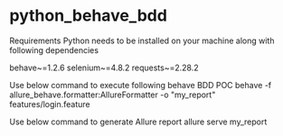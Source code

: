 # python_behave_bdd

Requirements
Python needs to be installed on your machine along with following dependencies

behave~=1.2.6
selenium~=4.8.2
requests~=2.28.2


Use below command to execute following behave BDD POC
behave -f allure_behave.formatter:AllureFormatter -o "my_report" features/login.feature

Use below command to generate Allure report
allure serve my_report
